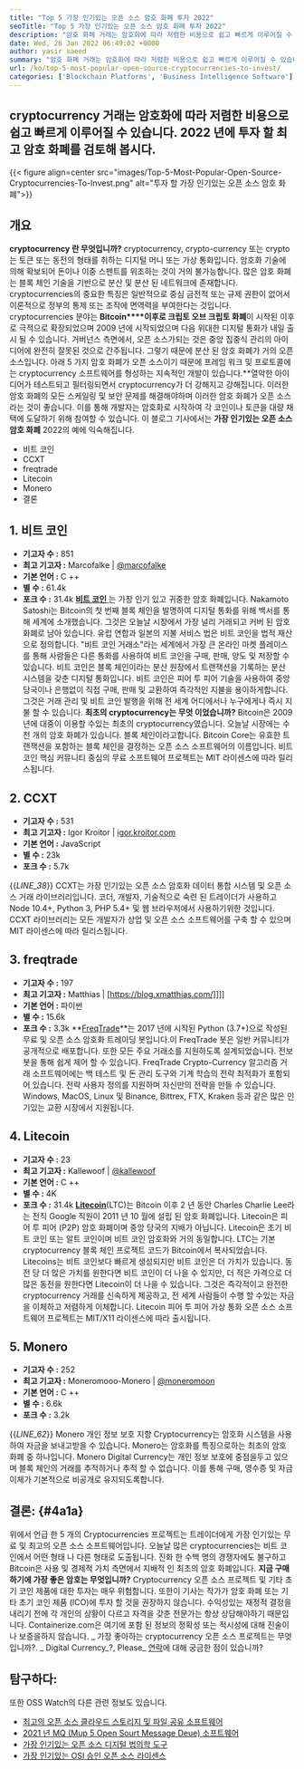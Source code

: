 ```yaml
---
title: "Top 5 가장 인기있는 오픈 소스 암호 화폐 투자 2022" 
seoTitle: "Top 5 가장 인기있는 오픈 소스 암호 화폐 투자 2022" 
description: "암호 화폐 거래는 암호화에 따라 저렴한 비용으로 쉽고 빠르게 이루어질 수 있습니다. 2022 년에 투자 할 최고 암호 화폐를 검토합시다." 
date: Wed, 26 Jan 2022 06:49:02 +0000
author: yasir saeed
summary: "암호 화폐 거래는 암호화에 따라 저렴한 비용으로 쉽고 빠르게 이루어질 수 있습니다. 2022 년에 투자 할 최고 암호 화폐를 검토합시다." 
url: /ko/top-5-most-popular-open-source-cryptocurrencies-to-invest/
categories: ['Blockchain Platforms', 'Business Intelligence Software']
---
```


## cryptocurrency 거래는 암호화에 따라 저렴한 비용으로 쉽고 빠르게 이루어질 수 있습니다. 2022 년에 투자 할 최고 암호 화폐를 검토해 봅시다.

{{< figure align=center src="images/Top-5-Most-Popular-Open-Source-Cryptocurrencies-To-Invest.png" alt="투자 할 가장 인기있는 오픈 소스 암호 화폐">}}


## **개요** 
**cryptocurrency 란 무엇입니까?** cryptocurrency, crypto-currency 또는 crypto는 토큰 또는 동전의 형태를 취하는 디지털 머니 또는 가상 통화입니다. 암호화 기술에 의해 확보되어 돈이나 이중 스펜트를 위조하는 것이 거의 불가능합니다. 많은 암호 화폐는 블록 체인 기술을 기반으로 분산 및 분산 된 네트워크에 존재합니다. cryptocurrencies의 중요한 특징은 일반적으로 중심 금전적 또는 규제 권한이 없어서 이론적으로 정부의 통제 또는 조작에 면역력을 부여한다는 것입니다.
cryptocurrencies 분야는 **Bitcoin****이후로 크립토 오브 크립토 화폐**이 시작된 이후로 극적으로 확장되었으며 2009 년에 시작되었으며 다음 위대한 디지털 통화가 내일 출시 될 수 있습니다. 거버넌스 측면에서, 오픈 소스가되는 것은 중앙 집중식 관리의 아이디어에 완전히 잘못된 것으로 간주됩니다. 그렇기 때문에 분산 된 암호 화폐가 거의 오픈 소스입니다.
아래 5 가지 암호 화폐가 오픈 소스이기 때문에 프레임 워크 및 프로토콜에는 cryptocurrency 소프트웨어를 형성하는 지속적인 개발이 있습니다.**열악한 아이디어가 테스트되고 필터링되면서 cryptocurrency가 더 강해지고 강해집니다. 이러한 암호 화폐의 모든 ​​스케일링 및 보안 문제를 해결해야하며 이러한 암호 화폐가 오픈 소스라는 것이 좋습니다. 이를 통해 개발자는 암호화로 시작하여 각 코인이나 토큰을 대량 채택에 도달하기 위해 참여할 수 있습니다.
이 블로그 기사에서는 **가장 인기있는 오픈 소스 암호 화폐** 2022의 예에 익숙해집니다.
  * 비트 코인
  * CCXT
  * freqtrade
  * Litecoin
  * Monero
  * 결론

## 1. 비트 코인
* **기고자 수 :**  851
* **최고 기고자 :**  Marcofalke | [@marcofalke][1]
* **기본 언어 :**  C ++
* **별 수 :**  61.4k
* **포크 수 :**  31.4k
[ **비트 코인** ][2]는 가장 인기 있고 귀중한 암호 화폐입니다. Nakamoto Satoshi는 Bitcoin의 첫 번째 블록 체인을 발명하여 디지털 통화를 위해 백서를 통해 세계에 소개했습니다. 그것은 오늘날 시장에서 가장 널리 거래되고 커버 된 암호 화폐로 남아 있습니다. 유럽 ​​연합과 일본의 지불 서비스 법은 비트 코인을 법적 재산으로 정의합니다. "비트 코인 거래소"라는 세계에서 가장 큰 온라인 마켓 플레이스를 통해 사람들은 다른 통화를 사용하여 비트 코인을 구매, 판매, 양도 및 저장할 수 있습니다.
비트 코인은 블록 체인이라는 분산 원장에서 트랜잭션을 기록하는 분산 시스템을 갖춘 디지털 통화입니다. 비트 코인은 피어 투 피어 기술을 사용하여 중앙 당국이나 은행없이 직접 구매, 판매 및 교환하여 즉각적인 지불을 용이하게합니다. 그것은 거래 관리 및 비트 코인 발행을 위해 전 세계 어디에서나 누구에게나 즉시 지불 할 수 있습니다.
**최초의 cryptocurrency는 무엇 이었습니까?** Bitcoin은 2009 년에 대중이 이용할 수있는 최초의 cryptocurrency였습니다. 오늘날 시장에는 수천 개의 암호 화폐가 있습니다. 블록 체인이라고합니다. Bitcoin Core는 유효한 트랜잭션을 포함하는 블록 체인을 결정하는 오픈 소스 소프트웨어의 이름입니다. 비트 코인 핵심 커뮤니티 중심의 무료 소프트웨어 프로젝트는 MIT 라이센스에 따라 릴리스됩니다.

## 2. CCXT
* **기고자 수 :**  531
* **최고 기고자 :**  Igor Kroitor | [igor.kroitor.com][3]
* **기본 언어 :**  JavaScript
* **별 수 :**  23k
* **포크 수 :**  5.7k

{{_LINE_38_}}
CCXT는 가장 인기있는 오픈 소스 암호화 데이터 통합 ​​시스템 및 오픈 소스 거래 라이브러리입니다. 코더, 개발자, 기술적으로 숙련 된 트레이더가 사용하고 Node 10.4+, Python 3, PHP 5.4+ 및 웹 브라우저에서 사용하기위한 것입니다. CCXT 라이브러리는 모든 개발자가 상업 및 오픈 소스 소프트웨어를 구축 할 수 있으며 MIT 라이센스에 따라 릴리스됩니다.

## 3. freqtrade
* **기고자 수 :**  197
* **최고 기고자 :**  Matthias | [https://blog.xmatthias.com/]]]]
* **기본 언어 :**  파이썬
* **별 수 :**  15.6k
* **포크 수 :**  3.3k
**[FreqTrade][6]**는 2017 년에 시작된 Python (3.7+)으로 작성된 무료 및 오픈 소스 암호화 트레이딩 봇입니다.이 FreqTrade 봇은 일반 커뮤니티가 공개적으로 배포합니다. 또한 모든 주요 거래소를 지원하도록 설계되었습니다. 전보 봇을 통해 쉽게 제어 할 수 있습니다.
FreqTrade Crypto-Currency 알고리즘 거래 소프트웨어에는 백 테스트 및 돈 관리 도구와 기계 학습의 전략 최적화가 포함되어 있습니다. 전략 사용자 정의를 지원하며 자신만의 전략을 만들 수 있습니다. Windows, MacOS, Linux 및 Binance, Bittrex, FTX, Kraken 등과 같은 많은 인기있는 교환 시장에서 지원됩니다.

## 4. Litecoin
* **기고자 수 :**  23
* **최고 기고자 :**  Kallewoof | [@kallewoof][7]
* **기본 언어 :**  C ++
* **별 수 :**  4K
* **포크 수 :**  31.4k
**[Litecoin][8]**(LTC)는 Bitcoin 이후 2 년 동안 Charles Charlie Lee라는 전직 Google 직원이 2011 년 10 월에 설립 된 암호 화폐입니다. Litecoin은 피어 투 피어 (P2P) 암호 화폐이며 중앙 당국의 지배가 아닙니다. Litecoin은 초기 비트 코인 또는 알트 코인이며 비트 코인 암호화와 거의 동일합니다. LTC는 기본 cryptocurrency 블록 체인 프로젝트 코드가 Bitcoin에서 복사되었습니다.
Litecoins는 비트 코인보다 빠르게 생성되지만 비트 코인은 더 가치가 있습니다. 동전 당 더 많은 가치를 원한다면 비트 코인이 더 나을 수 있지만, 더 적은 가격으로 더 많은 동전을 원한다면 Litecoin이 더 나을 수 있습니다. 그것은 즉각적이고 완전한 cryptocurrency 거래를 신속하게 제공하고, 전 세계 사람들이 수행 할 수있는 자금을 이체하고 저렴하게 이체합니다. Litecoin 피어 투 피어 가상 통화 오픈 소스 소프트웨어 프로젝트는 MIT/X11 라이센스에 따라 출시됩니다.

## 5. Monero
* **기고자 수 :**  252
* **최고 기고자 :**  Moneromooo-Monero | [@moneromoon][9]
* **기본 언어 :**  C ++
* **별 수 :**  6.6k
* **포크 수 :**  3.2k

{{_LINE_62_}}
Monero 개인 정보 보호 지향 Cryptocurrency는 암호화 시스템을 사용하여 자금을 보내고받을 수 있습니다. Monero는 암호화를 특징으로하는 최초의 암호 화폐 중 하나입니다. Monero Digital Currency는 개인 정보 보호에 중점을두고 있으며 블록 체인의 거래를 추적하거나 추적 할 수 없습니다. 이를 통해 구매, 영수증 및 자금 이체가 기본적으로 비공개로 유지되도록합니다.

## **결론:**  {#4a1a}

위에서 언급 한 5 개의 Cryptocurrencies 프로젝트는 트레이더에게 가장 인기있는 무료 및 최고의 오픈 소스 소프트웨어입니다. 오늘날 많은 cryptocurrencies는 비트 코인에서 어떤 형태 나 다른 형태로 도출됩니다. 진화 한 수백 명의 경쟁자에도 불구하고 Bitcoin은 사용 및 경제적 가치 측면에서 지배적 인 최초의 암호 화폐입니다.
**지금 구매하기에 가장 좋은 암호는 무엇입니까?** Cryptocurrency 오픈 소스 프로젝트 및 기타 초기 코인 제품에 대한 투자는 매우 위험합니다. 또한이 기사는 작가가 암호 화폐 또는 기타 초기 코인 제품 (ICO)에 투자 할 것을 권장하지 않습니다. 수익성있는 재정적 결정을 내리기 전에 각 개인의 상황이 다르고 자격을 갖춘 전문가는 항상 상담해야하기 때문입니다. Containerize.com은 여기에 포함 된 정보의 정확성 또는 적시성에 대해 진술이나 보증을하지 않습니다.
_ 가장 좋아하는 cryptocurrency 오픈 소스 프로젝트는 무엇입니까?. _ Digital Currency_?, Please_ [연락][11]에 대해 궁금한 점이 있습니까?

## 탐구하다:
또한 OSS Watch의 다른 관련 정보도 있습니다.
  * [최고의 오픈 소스 클라우드 스토리지 및 파일 공유 소프트웨어][12]
  * [2021 년 MQ (Mup 5 Open Sourt Message Deue) 소프트웨어][13]
  * [가장 인기있는 오픈 소스 디지털 법의학 도구][14]
  * [가장 인기있는 OSI 승인 오픈 소스 라이센스][15]



[1]: https://twitter.com/spyced?lang=en
[2]: https://github.com/bitcoin/bitcoin
[3]: http://igor.kroitor.com/
[4]: https://github.com/ccxt/ccxt
[5]: https://twitter.com/liggitt?lang=en
[6]: https://github.com/freqtrade/freqtrade
[7]: https://twitter.com/brian_coca?lang=en
[8]: https://github.com/litecoin-project/litecoin
[9]: https://twitter.com/timograham?lang=en
[10]: https://github.com/monero-project/monero
[11]: mailto:yasir.saeed@aspose.com
[12]: https://products.containerize.com/backup-and-sync/
[13]: https://blog.containerize.com/message-queue-software/top-5-open-source-message-queue-software-in-2021/
[14]: https://blog.containerize.com/digital-forensic-tools/top-5-open-source-digital-forensic-tools-in-2021/
[15]: https://blog.containerize.com/licenses-standards/top-5-most-popular-osi-approved-open-source-licenses-of-2021/
